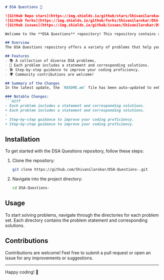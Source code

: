 ```markdown
# DSA Questions 🤖

![GitHub Repo stars](https://img.shields.io/github/stars/Shivanilarokar/DSA-Questions-) 
![GitHub forks](https://img.shields.io/github/forks/Shivanilarokar/DSA-Questions-) 
![GitHub issues](https://img.shields.io/github/issues/Shivanilarokar/DSA-Questions-)

Welcome to the **DSA Questions** repository! This repository contains a collection of programming challenges designed to help developers practice and improve their Data Structures and Algorithms skills.

## Overview
The DSA Questions repository offers a variety of problems that help you sharpen your coding skills through hands-on practice. Whether you are a beginner or an experienced developer, this repository has something for everyone.

## Features
- 📚 A collection of diverse DSA problems.
- 📝 Each problem includes a statement and corresponding solutions.
- 🛠️ Step-by-step guidance to improve your coding proficiency.
- 🌍 Community contributions are welcome!

## Summary of the Changes
In the latest update, the `README.md` file has been auto-updated to enhance clarity and readability. Key changes include:

### Notable Changes:
```diff
- Each problem includes a statement and corresponding solutions.
+ Each problem includes a statement and corresponding solutions.
- 
- Step-by-step guidance to improve your coding proficiency.
+ Step-by-step guidance to improve your coding proficiency.
```

## Installation
To get started with the DSA Questions repository, follow these steps:

1. Clone the repository:
    ```bash
    git clone https://github.com/Shivanilarokar/DSA-Questions-.git
    ```

2. Navigate into the project directory:
    ```bash
    cd DSA-Questions-
    ```

## Usage
To start solving problems, navigate through the directories for each problem set. Each directory contains the problem statement and corresponding solutions.

## Contributions
Contributions are welcome! Feel free to submit a pull request or open an issue for any improvements or suggestions.

---

Happy coding! 🎉
```